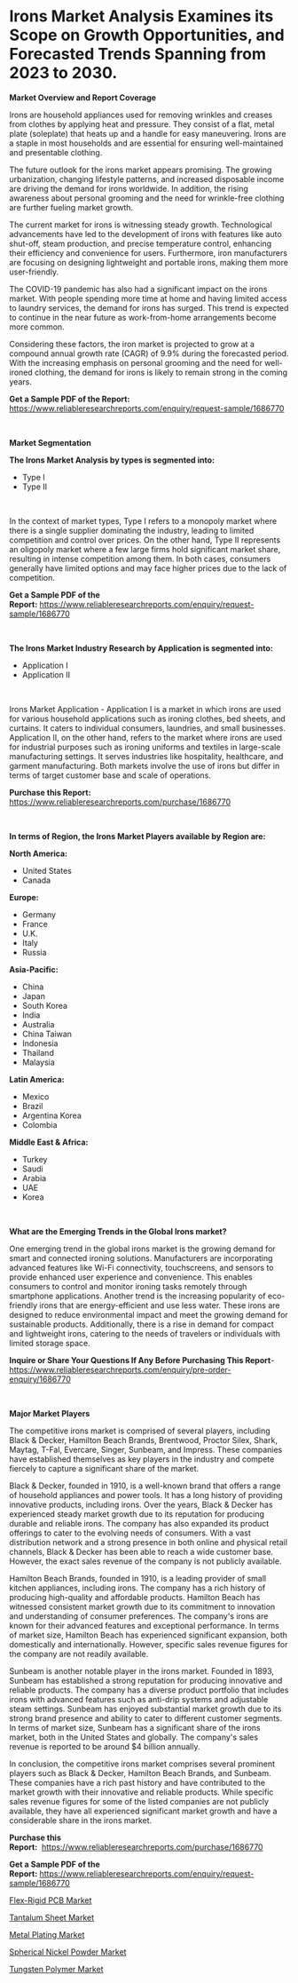 <p><h1>Irons Market Analysis Examines its Scope on Growth Opportunities, and Forecasted Trends Spanning from 2023 to 2030.</h1></p><p><strong>Market Overview and Report Coverage</strong></p>
<p><p>Irons are household appliances used for removing wrinkles and creases from clothes by applying heat and pressure. They consist of a flat, metal plate (soleplate) that heats up and a handle for easy maneuvering. Irons are a staple in most households and are essential for ensuring well-maintained and presentable clothing.</p><p>The future outlook for the irons market appears promising. The growing urbanization, changing lifestyle patterns, and increased disposable income are driving the demand for irons worldwide. In addition, the rising awareness about personal grooming and the need for wrinkle-free clothing are further fueling market growth.</p><p>The current market for irons is witnessing steady growth. Technological advancements have led to the development of irons with features like auto shut-off, steam production, and precise temperature control, enhancing their efficiency and convenience for users. Furthermore, iron manufacturers are focusing on designing lightweight and portable irons, making them more user-friendly.</p><p>The COVID-19 pandemic has also had a significant impact on the irons market. With people spending more time at home and having limited access to laundry services, the demand for irons has surged. This trend is expected to continue in the near future as work-from-home arrangements become more common.</p><p>Considering these factors, the iron market is projected to grow at a compound annual growth rate (CAGR) of 9.9% during the forecasted period. With the increasing emphasis on personal grooming and the need for well-ironed clothing, the demand for irons is likely to remain strong in the coming years.</p></p>
<p><strong>Get a Sample PDF of the Report:</strong> <a href="https://www.reliableresearchreports.com/enquiry/request-sample/1686770">https://www.reliableresearchreports.com/enquiry/request-sample/1686770</a></p>
<p>&nbsp;</p>
<p><strong>Market Segmentation</strong></p>
<p><strong>The Irons Market Analysis by types is segmented into:</strong></p>
<p><ul><li>Type I</li><li>Type II</li></ul></p>
<p>&nbsp;</p>
<p><p>In the context of market types, Type I refers to a monopoly market where there is a single supplier dominating the industry, leading to limited competition and control over prices. On the other hand, Type II represents an oligopoly market where a few large firms hold significant market share, resulting in intense competition among them. In both cases, consumers generally have limited options and may face higher prices due to the lack of competition.</p></p>
<p><strong>Get a Sample PDF of the Report:</strong>&nbsp;<a href="https://www.reliableresearchreports.com/enquiry/request-sample/1686770">https://www.reliableresearchreports.com/enquiry/request-sample/1686770</a></p>
<p>&nbsp;</p>
<p><strong>The Irons Market Industry Research by Application is segmented into:</strong></p>
<p><ul><li>Application I</li><li>Application II</li></ul></p>
<p>&nbsp;</p>
<p><p>Irons Market Application - Application I is a market in which irons are used for various household applications such as ironing clothes, bed sheets, and curtains. It caters to individual consumers, laundries, and small businesses. Application II, on the other hand, refers to the market where irons are used for industrial purposes such as ironing uniforms and textiles in large-scale manufacturing settings. It serves industries like hospitality, healthcare, and garment manufacturing. Both markets involve the use of irons but differ in terms of target customer base and scale of operations.</p></p>
<p><strong>Purchase this Report:</strong>&nbsp; <a href="https://www.reliableresearchreports.com/purchase/1686770">https://www.reliableresearchreports.com/purchase/1686770</a></p>
<p>&nbsp;</p>
<p><strong>In terms of Region, the Irons Market Players available by Region are:</strong></p>
<p>
    <p> <strong> North America: </strong>
        <ul>
            <li>United States</li>
            <li>Canada</li>
        </ul>
        </p> 
    <p> <strong> Europe: </strong>
        <ul>
            <li>Germany</li>
            <li>France</li>
            <li>U.K.</li>
            <li>Italy</li>
            <li>Russia</li>
        </ul>
        </p> 
    <p> <strong> Asia-Pacific: </strong>
        <ul>
            <li>China</li>
            <li>Japan</li>
            <li>South Korea</li>
            <li>India</li>
            <li>Australia</li>
            <li>China Taiwan</li>
            <li>Indonesia</li>
            <li>Thailand</li>
            <li>Malaysia</li>
        </ul>
        </p> 
    <p> <strong> Latin America: </strong>
        <ul>
            <li>Mexico</li>
            <li>Brazil</li>
            <li>Argentina Korea</li>
            <li>Colombia</li>
        </ul>
        </p> 
    <p> <strong> Middle East & Africa: </strong>
        <ul>
            <li>Turkey</li>
            <li>Saudi</li>
            <li>Arabia</li>
            <li>UAE</li>
            <li>Korea</li>
        </ul>
    </p>
    </p>
<p>&nbsp;</p>
<p><strong>What are the Emerging Trends in the Global Irons market?</strong></p>
<p><p>One emerging trend in the global irons market is the growing demand for smart and connected ironing solutions. Manufacturers are incorporating advanced features like Wi-Fi connectivity, touchscreens, and sensors to provide enhanced user experience and convenience. This enables consumers to control and monitor ironing tasks remotely through smartphone applications. Another trend is the increasing popularity of eco-friendly irons that are energy-efficient and use less water. These irons are designed to reduce environmental impact and meet the growing demand for sustainable products. Additionally, there is a rise in demand for compact and lightweight irons, catering to the needs of travelers or individuals with limited storage space.</p></p>
<p><strong>Inquire or Share Your Questions If Any Before Purchasing This Report</strong>- <a href="https://www.reliableresearchreports.com/enquiry/pre-order-enquiry/1686770">https://www.reliableresearchreports.com/enquiry/pre-order-enquiry/1686770</a></p>
<p>&nbsp;</p>
<p><strong>Major Market Players</strong></p>
<p><p>The competitive irons market is comprised of several players, including Black & Decker, Hamilton Beach Brands, Brentwood, Proctor Silex, Shark, Maytag, T-Fal, Evercare, Singer, Sunbeam, and Impress. These companies have established themselves as key players in the industry and compete fiercely to capture a significant share of the market.</p><p>Black & Decker, founded in 1910, is a well-known brand that offers a range of household appliances and power tools. It has a long history of providing innovative products, including irons. Over the years, Black & Decker has experienced steady market growth due to its reputation for producing durable and reliable irons. The company has also expanded its product offerings to cater to the evolving needs of consumers. With a vast distribution network and a strong presence in both online and physical retail channels, Black & Decker has been able to reach a wide customer base. However, the exact sales revenue of the company is not publicly available.</p><p>Hamilton Beach Brands, founded in 1910, is a leading provider of small kitchen appliances, including irons. The company has a rich history of producing high-quality and affordable products. Hamilton Beach has witnessed consistent market growth due to its commitment to innovation and understanding of consumer preferences. The company's irons are known for their advanced features and exceptional performance. In terms of market size, Hamilton Beach has experienced significant expansion, both domestically and internationally. However, specific sales revenue figures for the company are not readily available.</p><p>Sunbeam is another notable player in the irons market. Founded in 1893, Sunbeam has established a strong reputation for producing innovative and reliable products. The company has a diverse product portfolio that includes irons with advanced features such as anti-drip systems and adjustable steam settings. Sunbeam has enjoyed substantial market growth due to its strong brand presence and ability to cater to different customer segments. In terms of market size, Sunbeam has a significant share of the irons market, both in the United States and globally. The company's sales revenue is reported to be around $4 billion annually.</p><p>In conclusion, the competitive irons market comprises several prominent players such as Black & Decker, Hamilton Beach Brands, and Sunbeam. These companies have a rich past history and have contributed to the market growth with their innovative and reliable products. While specific sales revenue figures for some of the listed companies are not publicly available, they have all experienced significant market growth and have a considerable share in the irons market.</p></p>
<p><strong>Purchase this Report:</strong>&nbsp;&nbsp;<a href="https://www.reliableresearchreports.com/purchase/1686770">https://www.reliableresearchreports.com/purchase/1686770</a></p>
<p></p>
<p><strong>Get a Sample PDF of the Report:</strong>&nbsp;<a href="https://www.reliableresearchreports.com/enquiry/request-sample/1686770">https://www.reliableresearchreports.com/enquiry/request-sample/1686770</a></p>
<p><p><a href="https://medium.com/@janicegriffin2022/flex-rigid-pcb-market-size-market-outlook-and-market-forecast-2023-to-2030-5711c4d3d82d">Flex-Rigid PCB Market</a></p><p><a href="https://www.linkedin.com/pulse/tantalum-sheet-market-size-growth-forecast-from-2023-2030/">Tantalum Sheet Market</a></p><p><a href="https://medium.com/@carolynfuller1997/metal-plating-market-research-report-its-history-and-forecast-2023-to-2030-dd1d9f3c6b15">Metal Plating Market</a></p><p><a href="https://www.linkedin.com/pulse/spherical-nickel-powder-market-challenges-opportunities/">Spherical Nickel Powder Market</a></p><p><a href="https://www.linkedin.com/pulse/tungsten-polymer-market-size-share-amp-trends-analysis-report/">Tungsten Polymer Market</a></p></p>